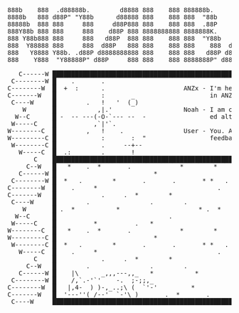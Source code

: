 <pre>
888b    888  .d88888b.        d8888 888    888 888888b.         d8888 888      8888888b.  888       888 8888888 888b    888 
8888b   888 d88P" "Y88b      d88888 888    888 888  "88b       d88888 888      888  "Y88b 888   o   888   888   8888b   888 
88888b  888 888     888     d88P888 888    888 888  .88P      d88P888 888      888    888 888  d8b  888   888   88888b  888 
888Y88b 888 888     888    d88P 888 8888888888 8888888K.     d88P 888 888      888    888 888 d888b 888   888   888Y88b 888 
888 Y88b888 888     888   d88P  888 888    888 888  "Y88b   d88P  888 888      888    888 888d88888b888   888   888 Y88b888 
888  Y88888 888     888  d88P   888 888    888 888    888  d88P   888 888      888    888 88888P Y88888   888   888  Y88888 
888   Y8888 Y88b. .d88P d8888888888 888    888 888   d88P d8888888888 888      888  .d88P 8888P   Y8888   888   888   Y8888 
888    Y888  "Y88888P" d88P     888 888    888 8888888P" d88P     888 88888888 8888888P"  888P     Y888 8888888 888    Y888

   C------W ███████████████████████████████████████████████████████████████████████████████████████████████████   C------W 
 C--------W █    .       .                                                                                    █  C--------W
C--------W  █  +  :      .                     ANZx - I'm helping engineer the next step                      █ C--------W
C-------W   █            :       _                    in ANZ's online banking experience                      █ C-------W
 C----W     █        .   !   '  (_)                                                                           █  C----W
    W       █           ,|.'                   Noah - I am currently writing a Rust bas-                      █     W
  W--C      █ -  -- ---(-O-`--- --  -                 ed alternative to SVGO & Ink-scape                      █   W--C
 W-----C    █          ,`|'`.                                                                                 █  W-----C
W--------C  █        ,   !    .                User - You. A nice person. Say hi/provide                      █ W--------C
W---------C █            :       :  "                 feedback by visiting me at my <a href="https://noahwbaldwin.me/landing">site</a>                      █ W---------C
 W--------C █            .     --+--                                                                          █ W---------C
   W-----C  █  .:        .       !                                                                            █  W--------C
       C    ███████████████████████████████████████████████████████████████████████████████████████████████████        C
     C--W   █   *    .  *       .             *        *    .  *       .             *         ‘Sup...        █      C--W
   C------W █                          *                                      *              I’m a front-     █    C------W
 C--------W █  *   .        *       .       .       * *   .        *       .       .       * end dev who      █  C--------W
C--------W  █    .     *                                .     *                              loves making     █ C--------W
C-------W   █            .     .  *        *                    .     .  *        *            sh*-!          █ C-------W
 C----W     █        .                .        .            .                .        .          \            █  C----W
    W       █ .  *           *                     * .  *           *                     *       ' _         █     W
  W--C      █                              .                                      .               = =`.\      █   W--C
 W-----C    █          *          .   *                       *          .   *                   /o   c`      █  W-----C
W--------C  █   *    .  *       .             *        *    .  *       .             *            \  (___     █ W--------C
W---------C █                          *                                      *                   _\/_\ .`\   █ W---------C
 W--------C █  *   .        *       .       .       * *   .        *       .       .       * _   /|o    /  \  █  W--------C
   W-----C  █    .     *                                .     *                             _)\.-`|'     \_ \ █    W-----C
       C    █            .     .  *        *                    .     .  *        *          `_)o_'   -  /  / █        C
     C--W   █        .                .        .            .                .        .           =x==|=/_o,  █      C--W
   C------W █    |\      _,,,---,,_   *           *                     * .  *           *     . /(_    | \_  █    C------W
 C--------W █    /,`.-'`'    -.  ;-;;,_                             .                           |  /`   )\\   █  C--------W
C--------W  █   |,4-  ) )-,_..;\ (  `'-'         *          .   *                       *       ' /    /      █ C--------W
C-------W   █  '---''(_/--'  `-'\_)       .  *       .             *        *    .  *       .   \(     >      █ C-------W
 C----W     ███████████████████████████████████████████████████████████████████████████████████████████████████  C----W
</pre>
